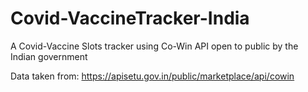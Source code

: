 # Covid-VaccineTracker-India
 
 A Covid-Vaccine Slots tracker using Co-Win API open to public by the Indian government

 Data taken from: https://apisetu.gov.in/public/marketplace/api/cowin
 
